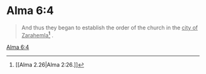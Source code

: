 # Alma 6:4

> And thus they began to establish the order of the church in the <u>city of Zarahemla</u>[^a] .

[Alma 6:4](https://www.churchofjesuschrist.org/study/scriptures/bofm/alma/6?lang=eng&id=p4#p4)


[^a]: [[Alma 2.26|Alma 2:26.]]

